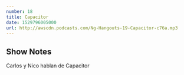 ```yaml
---
number: 18
title: Capacitor
date: 1529796005000
url: http://awscdn.podcasts.com/Ng-Hangouts-19-Capacitor-c76a.mp3
---
```


## Show Notes

Carlos y Nico hablan de Capacitor